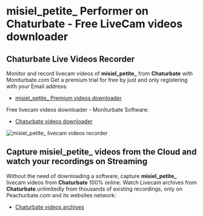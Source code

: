 # misiel_petite_ Performer on Chaturbate - Free LiveCam videos downloader

## Chaturbate Live Videos Recorder

Monitor and record livecam videos of **misiel_petite_** from **Chaturbate** with Moniturbate.com
Get a premium trial for free by just and only registering with your Email address:
* [misiel_petite_ Premium videos downloader](https://moniturbate.com/request-demo-licence-key.html)

Free livecam videos downloader - Moniturbate Software:
* [Chaturbate videos downloader](https://moniturbate.com/moniturbate-download-software.html)

![misiel_petite_ livecam videos recorder](https://peachurnet.com/templates/moniturbate-software.png)


## Capture misiel_petite_ videos from the Cloud and watch your recordings on Streaming

Without the need of downloading a software, capture **misiel_petite_** livecam videos from **Chaturbate** 100% online.
Watch Livecam archives from **Chaturbate** unlimitedly from thousands of existing recordings, only on Peachurbate.com and its websites network:
* [Chaturbate videos archives](https://peachurnet.com/)